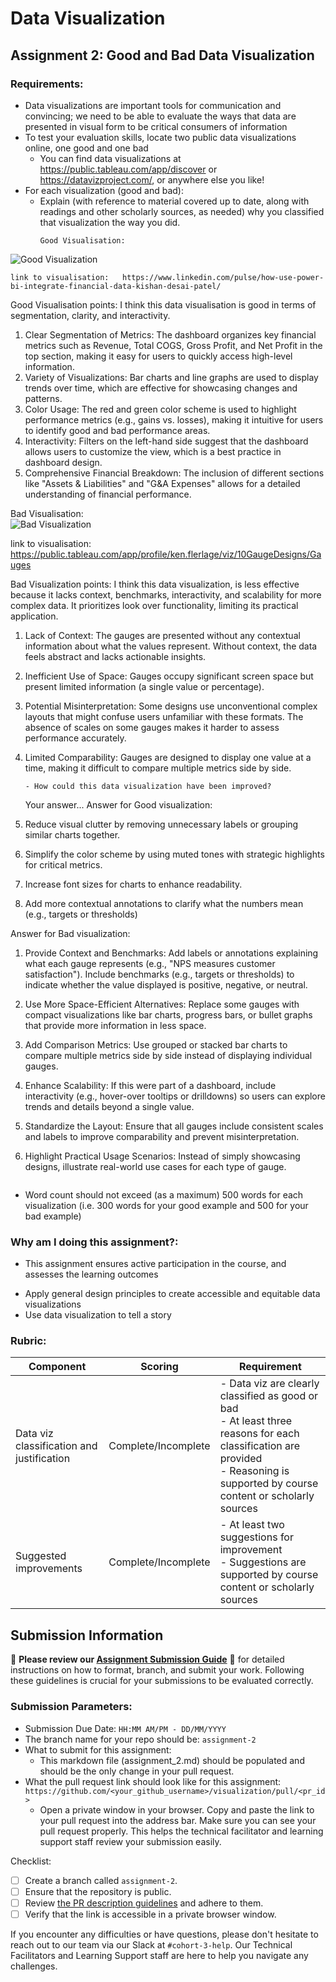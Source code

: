 # Data Visualization

## Assignment 2: Good and Bad Data Visualization

### Requirements:

- Data visualizations are important tools for communication and convincing; we need to be able to evaluate the ways that data are presented in visual form to be critical consumers of information 
- To test your evaluation skills, locate two public data visualizations online, one good and one bad  
    - You can find data visualizations at https://public.tableau.com/app/discover or https://datavizproject.com/, or anywhere else you like! 
- For each visualization (good and bad):  
    - Explain (with reference to material covered up to date, along with readings and other scholarly sources, as needed) why you classified that visualization the way you did.
      ```
      Good Visualisation: 
![Good Visualization](https://github.com/user-attachments/assets/8b6e7ede-0f5e-4840-aa09-1d05bde73932)


    link to visualisation:   https://www.linkedin.com/pulse/how-use-power-bi-integrate-financial-data-kishan-desai-patel/  

  Good Visualisation points:
      I think this data visualisation is good in terms of segmentation, clarity, and interactivity. 
1.	Clear Segmentation of Metrics:  The dashboard organizes key financial metrics such as Revenue, Total COGS, Gross Profit, and Net Profit in the top section, making it easy for users to quickly access high-level information.
2.	Variety of Visualizations:  Bar charts and line graphs are used to display trends over time, which are effective for showcasing changes and patterns.
3.	Color Usage:  The red and green color scheme is used to highlight performance metrics (e.g., gains vs. losses), making it intuitive for users to identify good and bad performance areas.
4.	Interactivity:  Filters on the left-hand side suggest that the dashboard allows users to customize the view, which is a best practice in dashboard design.
5.	Comprehensive Financial Breakdown:  The inclusion of different sections like "Assets & Liabilities" and "G&A Expenses" allows for a detailed understanding of financial performance.

Bad Visualisation:  
![Bad Visualization](https://github.com/user-attachments/assets/fa0a511d-df9f-4c84-ae79-eef7779f2a1b)


link to visualisation: https://public.tableau.com/app/profile/ken.flerlage/viz/10GaugeDesigns/Gauges 

Bad Visualization points: 
       I think this data visualization, is less effective because it lacks context, benchmarks, interactivity, and scalability for more complex data. It prioritizes look over functionality, limiting its practical application. 
1.	Lack of Context:  The gauges are presented without any contextual information about what the values represent. Without context, the data feels abstract and lacks actionable insights.
2.	Inefficient Use of Space:  Gauges occupy significant screen space but present limited information (a single value or percentage).
3.	Potential Misinterpretation:	Some designs use unconventional complex layouts that might confuse users unfamiliar with these formats.  The absence of scales on some gauges makes it harder to assess performance accurately.
4.	Limited Comparability:  Gauges are designed to display one value at a time, making it difficult to compare multiple metrics side by side.








      ```
    - How could this data visualization have been improved?  
      ```
      Your answer...
Answer for Good visualization:  
1.	Reduce visual clutter by removing unnecessary labels or grouping similar charts together.
2.	Simplify the color scheme by using muted tones with strategic highlights for critical metrics.
3.	Increase font sizes for charts to enhance readability.
4.	Add more contextual annotations to clarify what the numbers mean (e.g., targets or thresholds)


Answer for Bad visualization:
1.	Provide Context and Benchmarks:  Add labels or annotations explaining what each gauge represents (e.g., "NPS measures customer satisfaction"). Include benchmarks (e.g., targets or thresholds) to indicate whether the value displayed is positive, negative, or neutral.
2.	Use More Space-Efficient Alternatives:  Replace some gauges with compact visualizations like bar charts, progress bars, or bullet graphs that provide more information in less space.
3.	Add Comparison Metrics:  Use grouped or stacked bar charts to compare multiple metrics side by side instead of displaying individual gauges.
4.	Enhance Scalability:  If this were part of a dashboard, include interactivity (e.g., hover-over tooltips or drilldowns) so users can explore trends and details beyond a single value.
5.	Standardize the Layout:  Ensure that all gauges include consistent scales and labels to improve comparability and prevent misinterpretation.
6.	Highlight Practical Usage Scenarios:  Instead of simply showcasing designs, illustrate real-world use cases for each type of gauge. 






      
      ```
- Word count should not exceed (as a maximum) 500 words for each visualization (i.e. 
300 words for your good example and 500 for your bad example)

### Why am I doing this assignment?:

- This assignment ensures active participation in the course, and assesses the learning outcomes
* Apply general design principles to create accessible and equitable data visualizations
* Use data visualization to tell a story

### Rubric:

| Component               | Scoring   | Requirement                                                 |
|-------------------------|-----------|-------------------------------------------------------------|
| Data viz classification and justification | Complete/Incomplete | - Data viz are clearly classified as good or bad<br />- At least three reasons for each classification are provided<br />- Reasoning is supported by course content or scholarly sources |
| Suggested improvements  | Complete/Incomplete | - At least two suggestions for improvement<br />- Suggestions are supported by course content or scholarly sources |

## Submission Information

🚨 **Please review our [Assignment Submission Guide](https://github.com/UofT-DSI/onboarding/blob/main/onboarding_documents/submissions.md)** 🚨 for detailed instructions on how to format, branch, and submit your work. Following these guidelines is crucial for your submissions to be evaluated correctly.

### Submission Parameters:
* Submission Due Date: `HH:MM AM/PM - DD/MM/YYYY`
* The branch name for your repo should be: `assignment-2`
* What to submit for this assignment:
    * This markdown file (assignment_2.md) should be populated and should be the only change in your pull request.
* What the pull request link should look like for this assignment: `https://github.com/<your_github_username>/visualization/pull/<pr_id>`
    * Open a private window in your browser. Copy and paste the link to your pull request into the address bar. Make sure you can see your pull request properly. This helps the technical facilitator and learning support staff review your submission easily.

Checklist:
- [ ] Create a branch called `assignment-2`.
- [ ] Ensure that the repository is public.
- [ ] Review [the PR description guidelines](https://github.com/UofT-DSI/onboarding/blob/main/onboarding_documents/submissions.md#guidelines-for-pull-request-descriptions) and adhere to them.
- [ ] Verify that the link is accessible in a private browser window.

If you encounter any difficulties or have questions, please don't hesitate to reach out to our team via our Slack at `#cohort-3-help`. Our Technical Facilitators and Learning Support staff are here to help you navigate any challenges.
